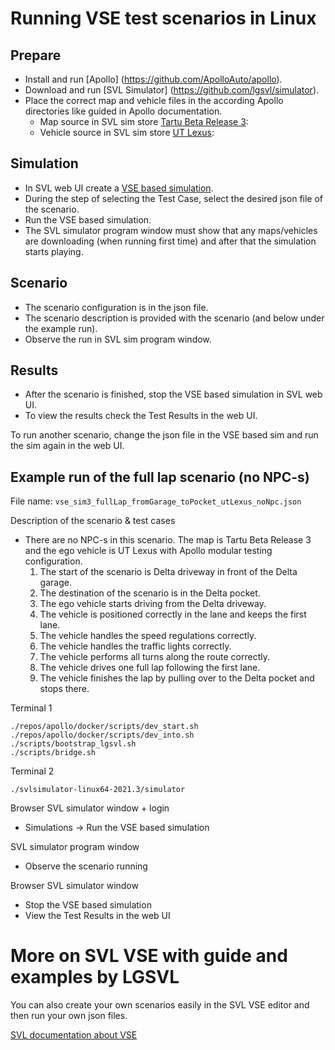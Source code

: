 # Running VSE test scenarios in Linux

## Prepare

- Install and run [Apollo] (https://github.com/ApolloAuto/apollo).
- Download and run [SVL Simulator] (https://github.com/lgsvl/simulator).
- Place the correct map and vehicle files in the according Apollo directories like guided in Apollo documentation.
    - Map source in SVL sim store [Tartu Beta Release 3](https://wise.svlsimulator.com/maps/profile/bd77ac3b-fbc3-41c3-a806-25915c777022):
    - Vehicle source in SVL sim store [UT Lexus](https://wise.svlsimulator.com/vehicles/profile/55e7bb62-185e-400f-b092-cfd2ef18936d): 

## Simulation

- In SVL web UI create a [VSE based simulation](https://www.svlsimulator.com/docs/running-simulations/running-simulator/#vsesimulation).
- During the step of selecting the Test Case, select the desired json file of the scenario.
- Run the VSE based simulation.
- The SVL simulator program window must show that any maps/vehicles are downloading (when running first time) and after that the simulation starts playing.

## Scenario

- The scenario configuration is in the json file. 
- The scenario description is provided with the scenario (and below under the example run).
- Observe the run in SVL sim program window.

## Results

- After the scenario is finished, stop the VSE based simulation in SVL web UI.
- To view the results check the Test Results in the web UI.

To run another scenario, change the json file in the VSE based sim and run the sim again in the web UI.

## Example run of the full lap scenario (no NPC-s)

File name: `vse_sim3_fullLap_fromGarage_toPocket_utLexus_noNpc.json`

Description of the scenario & test cases

- There are no NPC-s in this scenario. The map is Tartu Beta Release 3 and the ego vehicle is UT Lexus with Apollo modular testing configuration.
    1. The start of the scenario is Delta driveway in front of the Delta garage.
    1. The destination of the scenario is in the Delta pocket.
    1. The ego vehicle starts driving from the Delta driveway.
    1. The vehicle is positioned correctly in the lane and keeps the first lane.
    1. The vehicle handles the speed regulations correctly.
    1. The vehicle handles the traffic lights correctly.
    1. The vehicle performs all turns along the route correctly.
    1. The vehicle drives one full lap following the first lane.
    1. The vehicle finishes the lap by pulling over to the Delta pocket and stops there.

Terminal 1

```
./repos/apollo/docker/scripts/dev_start.sh
./repos/apollo/docker/scripts/dev_into.sh
./scripts/bootstrap_lgsvl.sh
./scripts/bridge.sh
```

Terminal 2

```
./svlsimulator-linux64-2021.3/simulator
```

Browser SVL simulator window + login

- Simulations -> Run the VSE based simulation

SVL simulator program window

- Observe the scenario running

Browser SVL simulator window

- Stop the VSE based simulation
- View the Test Results in the web UI


# More on SVL VSE with guide and examples by LGSVL

You can also create your own scenarios easily in the SVL VSE editor and then run your own json files.

[SVL documentation about VSE](https://www.svlsimulator.com/docs/visual-scenario-editor/about-vse/)
